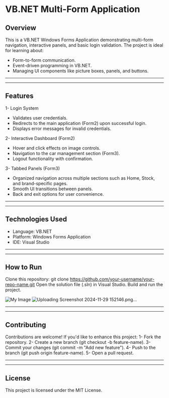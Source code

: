 # VB.NET Multi-Form Application

## Overview
This is a VB.NET Windows Forms Application demonstrating multi-form navigation, interactive panels, and basic login validation. The project is ideal for learning about:
- Form-to-form communication.
- Event-driven programming in VB.NET.
- Managing UI components like picture boxes, panels, and buttons.
  
---
---

## Features
1- Login System
 - Validates user credentials.
 - Redirects to the main application (Form2) upon successful login.
 - Displays error messages for invalid credentials.

2- Interactive Dashboard (Form2)
 - Hover and click effects on image controls.
 - Navigation to the car management section (Form3).
 - Logout functionality with confirmation.

3- Tabbed Panels (Form3)
 - Organized navigation across multiple sections such as Home, Stock, and brand-specific pages.
 - Smooth UI transitions between panels.
 - Back and exit options for user convenience.

---
---

## Technologies Used
- Language: VB.NET
- Platform: Windows Forms Application
- IDE: Visual Studio

---
---

## How to Run
Clone this repository:
git clone https://github.com/your-username/your-repo-name.git
Open the solution file (.sln) in Visual Studio.
Build and run the project.

![My Image](https://example.com/image.png)
![Uploading Screenshot 2024-11-29 152146.png…]()


---
---

## Contributing
Contributions are welcome! If you'd like to enhance this project:
1- Fork the repository.
2- Create a new branch (git checkout -b feature-name).
3- Commit your changes (git commit -m "Add new feature").
4- Push to the branch (git push origin feature-name).
5- Open a pull request.

---
---

## License
This project is licensed under the MIT License.

